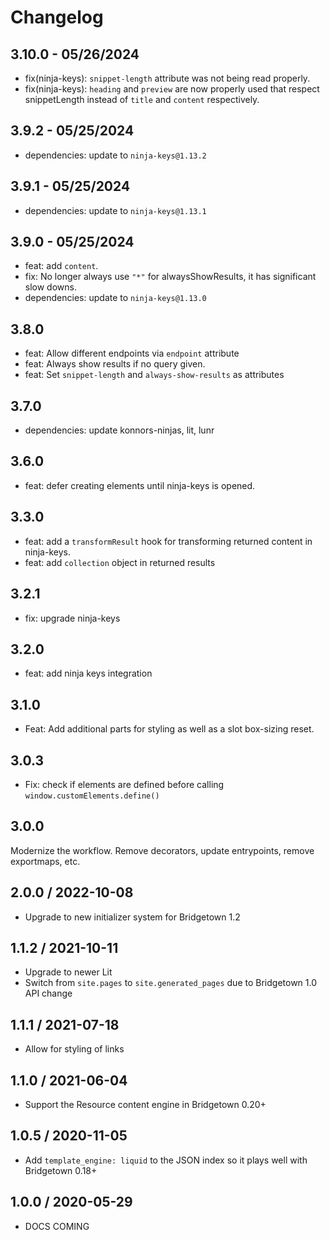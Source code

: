 # Changelog

## 3.10.0 - 05/26/2024

- fix(ninja-keys): `snippet-length` attribute was not being read properly.
- fix(ninja-keys): `heading` and `preview` are now properly used that respect snippetLength instead of `title` and `content` respectively.

## 3.9.2 - 05/25/2024

- dependencies: update to `ninja-keys@1.13.2`

## 3.9.1 - 05/25/2024

- dependencies: update to `ninja-keys@1.13.1`

## 3.9.0 - 05/25/2024

- feat: add `content`.
- fix: No longer always use `"*"` for alwaysShowResults, it has significant slow downs.
- dependencies: update to `ninja-keys@1.13.0`

## 3.8.0

- feat: Allow different endpoints via `endpoint` attribute
- feat: Always show results if no query given.
- feat: Set `snippet-length` and `always-show-results` as attributes

## 3.7.0

- dependencies: update konnors-ninjas, lit, lunr

## 3.6.0

- feat: defer creating elements until ninja-keys is opened.

## 3.3.0

- feat: add a `transformResult` hook for transforming returned content in ninja-keys.
- feat: add `collection` object in returned results

## 3.2.1

- fix: upgrade ninja-keys


## 3.2.0

- feat: add ninja keys integration

## 3.1.0

- Feat: Add additional parts for styling as well as a slot box-sizing reset.

## 3.0.3

- Fix: check if elements are defined before calling
`window.customElements.define()`

## 3.0.0

Modernize the workflow. Remove decorators, update
entrypoints, remove exportmaps, etc.

## 2.0.0 / 2022-10-08

* Upgrade to new initializer system for Bridgetown 1.2

## 1.1.2 / 2021-10-11

* Upgrade to newer Lit
* Switch from `site.pages` to `site.generated_pages` due to Bridgetown 1.0 API change

## 1.1.1 / 2021-07-18

* Allow for styling of links

## 1.1.0 / 2021-06-04

* Support the Resource content engine in Bridgetown 0.20+

## 1.0.5 / 2020-11-05

* Add `template_engine: liquid` to the JSON index so it plays well with Bridgetown 0.18+

## 1.0.0 / 2020-05-29

* DOCS COMING
